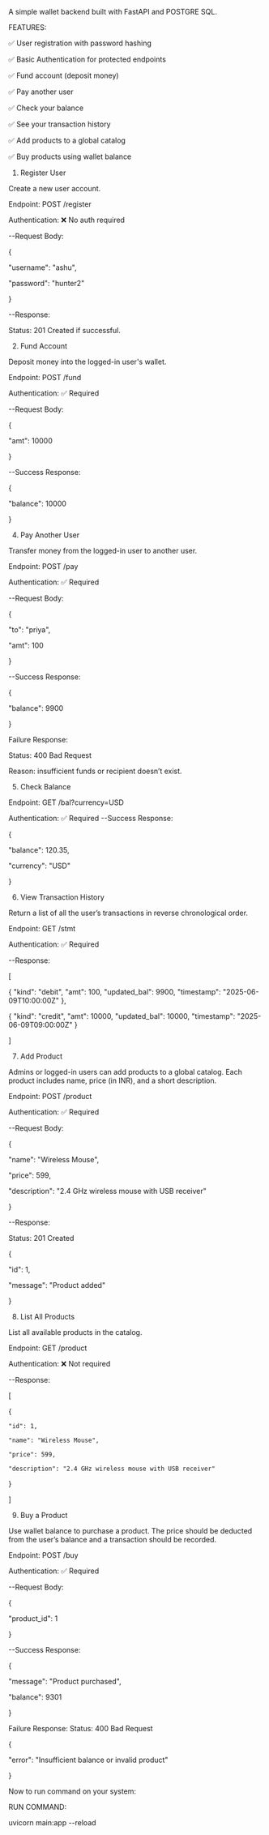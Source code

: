 A simple wallet backend built with FastAPI and POSTGRE SQL.


FEATURES:

✅ User registration with password hashing

✅ Basic Authentication for protected endpoints

✅ Fund account (deposit money)

✅ Pay another user

✅ Check your balance

✅ See your transaction history

✅ Add products to a global catalog

✅ Buy products using wallet balance


1. Register User
   
Create a new user account.

Endpoint: POST /register

Authentication: ❌ No auth required

--Request Body:


{

  "username": "ashu",
  
  "password": "hunter2"
  
}

--Response:

Status: 201 Created if successful.


2. Fund Account
   
Deposit money into the logged-in user's wallet.

Endpoint: POST /fund

Authentication: ✅ Required

--Request Body:

{

  "amt": 10000
  
}

--Success Response:

{

  "balance": 10000
  
}


4. Pay Another User
   
Transfer money from the logged-in user to another user.

Endpoint: POST /pay

Authentication: ✅ Required

--Request Body:

{

  "to": "priya",
  
  "amt": 100
  
}

--Success Response:

{

  "balance": 9900
  
}

Failure Response:

Status: 400 Bad Request

Reason: insufficient funds or recipient doesn’t exist.


5. Check Balance
   
Endpoint: GET /bal?currency=USD


Authentication: ✅ Required
--Success Response:

{

  "balance": 120.35,

  "currency": "USD"

}


6. View Transaction History
   
Return a list of all the user’s transactions in reverse chronological order.

Endpoint: GET /stmt

Authentication: ✅ Required

--Response:

[

  { "kind": "debit", "amt": 100, "updated_bal": 9900, "timestamp": "2025-06-09T10:00:00Z" },

  { "kind": "credit", "amt": 10000, "updated_bal": 10000, "timestamp": "2025-06-09T09:00:00Z" }
  
]


7. Add Product
    
Admins or logged-in users can add products to a global catalog. Each product includes name, price (in INR), and a short description.

Endpoint: POST /product

Authentication: ✅ Required

--Request Body:

{

  "name": "Wireless Mouse",
  
  "price": 599,
  
  "description": "2.4 GHz wireless mouse with USB receiver"
  
}

--Response:

Status: 201 Created

{

  "id": 1,
  
  "message": "Product added"
  
}


8. List All Products
    
List all available products in the catalog.

Endpoint: GET /product

Authentication: ❌ Not required

--Response:

[

  {
  
    "id": 1,
    
    "name": "Wireless Mouse",

    "price": 599,
    
    "description": "2.4 GHz wireless mouse with USB receiver"
    
  }
  
]


9. Buy a Product
    
Use wallet balance to purchase a product. The price should be deducted from the user’s balance and a transaction should be recorded.

Endpoint: POST /buy

Authentication: ✅ Required

--Request Body:

{

  "product_id": 1
  
}

--Success Response:

{

  "message": "Product purchased",

  "balance": 9301

}

Failure Response: Status: 400 Bad Request


{

  "error": "Insufficient balance or invalid product"
  
}


Now to run command on your system:

RUN COMMAND:

uvicorn main:app --reload
